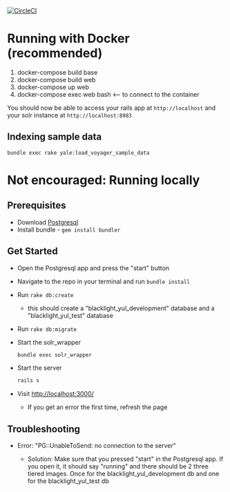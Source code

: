 [![CircleCI](https://circleci.com/gh/yalelibrary/yul-dc-blacklight/tree/master.svg?style=svg)](https://circleci.com/gh/yalelibrary/yul-dc-blacklight/tree/master)

# Running with Docker (recommended)

1. docker-compose build base
2. docker-compose build web
3. docker-compose up web
4. docker-compose exec web bash <-- to connect to the container

You should now be able to access your rails app at `http://localhost` and your solr instance at `http://localhost:8983`

## Indexing sample data

`bundle exec rake yale:load_voyager_sample_data`

# Not encouraged: Running locally

## Prerequisites

- Download [Postgresql](https://postgresapp.com/)
- Install bundle - `gem install bundler`

## Get Started

- Open the Postgresql app and press the "start" button
- Navigate to the repo in your terminal and run `bundle install`
- Run `rake db:create`

  - this should create a "blacklight_yul_development" database and a "blacklight_yul_test" database

- Run `rake db:migrate`

- Start the solr_wrapper

  ```bash
  bundle exec solr_wrapper
  ```

- Start the server

  ```bash
  rails s
  ```

- Visit <http://localhost:3000/>

  - If you get an error the first time, refresh the page

## Troubleshooting

- Error: "PG::UnableToSend: no connection to the server"

  - Solution: Make sure that you pressed "start" in the Postgresql app. If you open it, it should say "running" and there should be 2 three tiered images. Once for the blacklight_yul_development db and one for the blacklight_yul_test db

